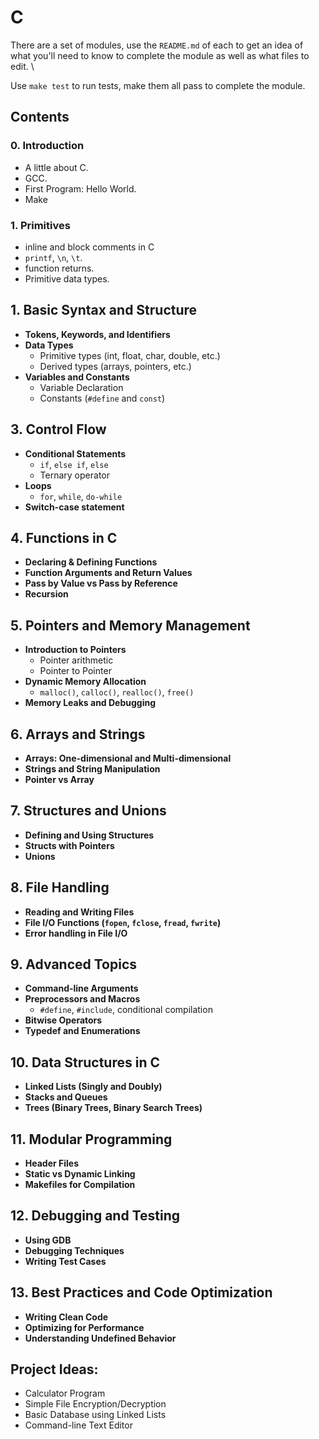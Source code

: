 # C

There are a set of modules, use the `README.md` of each to get an idea of what you'll need to know to complete the module as well as what files to edit. \

Use `make test` to run tests, make them all pass to complete the module.

## Contents

### 0. Introduction

- A little about C.
- GCC.
- First Program: Hello World.
- Make

### 1. Primitives

* inline and block comments in C
* `printf`, `\n`, `\t`.
* function returns.
* Primitive data types.

## 1. Basic Syntax and Structure

- **Tokens, Keywords, and Identifiers**
- **Data Types**
  - Primitive types (int, float, char, double, etc.)
  - Derived types (arrays, pointers, etc.)
- **Variables and Constants**
  - Variable Declaration
  - Constants (`#define` and `const`)

## 3. Control Flow

- **Conditional Statements**
  - `if`, `else if`, `else`
  - Ternary operator
- **Loops**
  - `for`, `while`, `do-while`
- **Switch-case statement**

## 4. Functions in C

- **Declaring & Defining Functions**
- **Function Arguments and Return Values**
- **Pass by Value vs Pass by Reference**
- **Recursion**

## 5. Pointers and Memory Management

- **Introduction to Pointers**
  - Pointer arithmetic
  - Pointer to Pointer
- **Dynamic Memory Allocation**
  - `malloc()`, `calloc()`, `realloc()`, `free()`
- **Memory Leaks and Debugging**

## 6. Arrays and Strings

- **Arrays: One-dimensional and Multi-dimensional**
- **Strings and String Manipulation**
- **Pointer vs Array**

## 7. Structures and Unions

- **Defining and Using Structures**
- **Structs with Pointers**
- **Unions**

## 8. File Handling

- **Reading and Writing Files**
- **File I/O Functions (`fopen`, `fclose`, `fread`, `fwrite`)**
- **Error handling in File I/O**

## 9. Advanced Topics

- **Command-line Arguments**
- **Preprocessors and Macros**
  - `#define`, `#include`, conditional compilation
- **Bitwise Operators**
- **Typedef and Enumerations**

## 10. Data Structures in C

- **Linked Lists (Singly and Doubly)**
- **Stacks and Queues**
- **Trees (Binary Trees, Binary Search Trees)**

## 11. Modular Programming

- **Header Files**
- **Static vs Dynamic Linking**
- **Makefiles for Compilation**

## 12. Debugging and Testing

- **Using GDB**
- **Debugging Techniques**
- **Writing Test Cases**

## 13. Best Practices and Code Optimization

- **Writing Clean Code**
- **Optimizing for Performance**
- **Understanding Undefined Behavior**

## Project Ideas:

- Calculator Program
- Simple File Encryption/Decryption
- Basic Database using Linked Lists
- Command-line Text Editor
